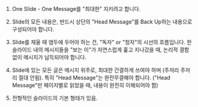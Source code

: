 1. One Slide - One Message를 "최대한" 지키려고 합니다.

2. Slide의 모든 내용은, 반드시 상단의 "Head Message"를 Back Up하는 내용으로 구성되어야 합니다.

3. Slide를 채울 때 염두에 두어야 하는 건, "독자" or "청자"의 시선의 흐름입니다. 한 슬라이드 내의 메시지들을 "보는 이"가 자연스럽게 훑고 지나갔을 때, 논리적 결함 없이 메시지가 납득되어야 합니다.

4. Slide에 있는 모든 글은 메시지 위주로, 최대한 간결하게 쓰여야 하며 (주저리 주저리 절대 안됨). 특히 "Head Message"는 완전무결해야 합니다. ("Head Message"만 페이지별로 읽었을 때, 내용이 완전히 이해되어야 함)

5. 전형적인 슬라이드의 기본 형태가 있음.
